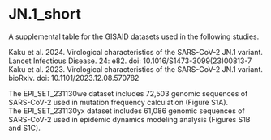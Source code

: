 # JN.1_short

A supplemental table for the GISAID datasets used in the following studies.

Kaku et al. 2024. Virological characteristics of the SARS-CoV-2 JN.1 variant. Lancet Infectious Disease. 24: e82. doi: 10.1016/S1473-3099(23)00813-7\
Kaku et al. 2023. Virological characteristics of the SARS-CoV-2 JN.1 variant. bioRxiv. doi: 10.1101/2023.12.08.570782

The EPI_SET_231130we dataset includes 72,503 genomic sequences of SARS-CoV-2 used in mutation frequency calculation (Figure S1A).\
The EPI_SET_231130yx dataset includes 61,086 genomic sequences of SARS-CoV-2 used in epidemic dynamics modeling analysis (Figures S1B and S1C).
